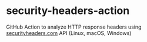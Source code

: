 # security-headers-action

GitHub Action to analyze HTTP response headers using
[securityheaders.com](https://securityheaders.com/) API (Linux, macOS, Windows)
